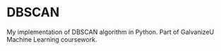 # DBSCAN
My implementation of DBSCAN algorithm in Python. Part of GalvanizeU Machine Learning coursework.
